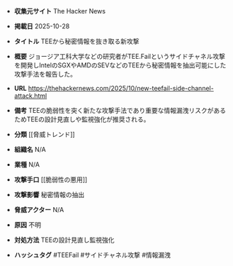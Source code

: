 - **収集元サイト**
The Hacker News

- **掲載日**
2025-10-28

- **タイトル**
TEEから秘密情報を抜き取る新攻撃

- **概要**
ジョージア工科大学などの研究者がTEE.Failというサイドチャネル攻撃を開発しIntelのSGXやAMDのSEVなどのTEEから秘密情報を抽出可能にした攻撃手法を報告した。

- **URL**
https://thehackernews.com/2025/10/new-teefail-side-channel-attack.html

- **備考**
TEEの脆弱性を突く新たな攻撃手法であり重要な情報漏洩リスクがあるためTEEの設計見直しや監視強化が推奨される。

- **分類**
[[脅威トレンド]]

- **組織名**
N/A

- **業種**
N/A

- **攻撃手口**
[[脆弱性の悪用]]

- **攻撃影響**
秘密情報の抽出

- **脅威アクター**
N/A

- **原因**
不明

- **対処方法**
TEEの設計見直し監視強化

- **ハッシュタグ**
#TEEFail #サイドチャネル攻撃 #情報漏洩
